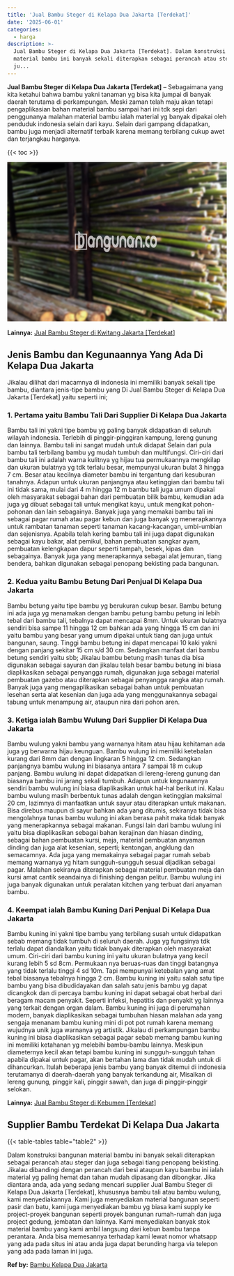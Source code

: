 ```yaml
---
title: 'Jual Bambu Steger di Kelapa Dua Jakarta [Terdekat]'
date: '2025-06-01'
categories:
  - harga
description: >-
  Jual Bambu Steger di Kelapa Dua Jakarta [Terdekat]. Dalam konstruksi bangunan
  material bambu ini banyak sekali diterapkan sebagai perancah atau steger dan
  ju...
---
```


**Jual Bambu Steger di Kelapa Dua Jakarta \[Terdekat\]** – Sebagaimana yang kita ketahui bahwa bambu yakni tanaman yg bisa kita jumpai di banyak daerah terutama di perkampungan. Meski zaman telah maju akan tetapi pengaplikasian bahan material bambu sampai hari ini tdk sepi dari penggunanya malahan material bambu ialah material yg banyak dipakai oleh penduduk indonesia selain dari kayu. Selain dari gampang didapatkan, bambu juga menjadi alternatif terbaik karena memang terbilang cukup awet dan terjangkau harganya.

{{< toc >}}

![Jual Bambu Steger di Kelapa Dua Jakarta [Terdekat]](/images/jual-bambu-tali-02.png)

**Lainnya:** [Jual Bambu Steger di Kwitang Jakarta \[Terdekat\]](https://bambu.bangunan.co/jual-bambu-steger-di-kwitang-jakarta-terdekat/)

## Jenis Bambu dan Kegunaannya Yang Ada Di Kelapa Dua Jakarta

Jikalau dilihat dari macamnya di indonesia ini memiliki banyak sekali tipe bambu, diantara jenis-tipe bambu yang Di Jual Bambu Steger di Kelapa Dua Jakarta \[Terdekat\] yaitu seperti ini;

### 1\. Pertama yaitu Bambu Tali Dari Supplier Di Kelapa Dua Jakarta

Bambu tali ini yakni tipe bambu yg paling banyak didapatkan di seluruh wilayah indonesia. Terlebih di pinggir-pinggiran kampung, lereng gunung dan lainnya. Bambu tali ini sangat mudah untuk didapat Selain dari pula bambu tali terbilang bambu yg mudah tumbuh dan multifungsi. Ciri-ciri dari bambu tali ini adalah warna kulitnya yg hijau tua permukaannya mengkilap dan ukuran bulatnya yg tdk terlalu besar, mempunyai ukuran bulat 3 hingga 7 cm. Besar atau kecilnya diameter bambu ini tergantung dari kesuburan tanahnya. Adapun untuk ukuran panjangnya atau ketinggian dari bambu tali ini tidak sama, mulai dari 4 m hingga 12 m bambu tali juga umum dipakai oleh masyarakat sebagai bahan dari pembuatan bilik bambu, kemudian ada juga yg dibuat sebagai tali untuk mengikat kayu, untuk mengikat pohon-pohonan dan lain sebagainya. Banyak juga yang memakai bambu tali ini sebagai pagar rumah atau pagar kebun dan juga banyak yg menerapkannya untuk rambatan tanaman seperti tanaman kacang-kacangan, umbi-umbian dan sejenisnya. Apabila telah kering bambu tali ini juga dapat digunakan sebagai kayu bakar, alat pemikul, bahan pembuatan sangkar ayam, pembuatan kelengkapan dapur seperti tampah, besek, kipas dan sebagainya. Banyak juga yang menerapkannya sebagai alat jemuran, tiang bendera, bahkan digunakan sebagai penopang bekisting pada bangunan.

### 2\. Kedua yaitu Bambu Betung Dari Penjual Di Kelapa Dua Jakarta

Bambu betung yaitu tipe bambu yg berukuran cukup besar. Bambu betung ini ada juga yg menamakan dengan bambu petung bambu petung ini lebih tebal dari bambu tali, tebalnya dapat mencapai 8mm. Untuk ukuran bulatnya sendiri bisa sampe 11 hingga 12 cm bahkan ada yang hingga 15 cm dan ini yaitu bambu yang besar yang umum dipakai untuk tiang dan juga untuk bangunan, saung. Tinggi bambu betung ini dapat mencapai 10 kaki yakni dengan panjang sekitar 15 cm s/d 30 cm. Sedangkan manfaat dari bambu betung sendiri yaitu sbb; Jikalau bambu betung masih tunas dia bisa digunakan sebagai sayuran dan jikalau telah besar bambu betung ini biasa diaplikasikan sebagai penyangga rumah, digunakan juga sebagai material pembuatan gazebo atau diterapkan sebagai penyangga rangka atap rumah. Banyak juga yang mengaplikasikan sebagai bahan untuk pembuatan lesehan serta alat kesenian dan juga ada yang menggunakannya sebagai tabung untuk menampung air, ataupun nira dari pohon aren.

### 3\. Ketiga ialah Bambu Wulung Dari Supplier Di Kelapa Dua Jakarta

Bambu wulung yakni bambu yang warnanya hitam atau hijau kehitaman ada juga yg berwarna hijau keunguan. Bambu wulung ini memiliki ketebalan kurang dari 8mm dan dengan lingkaran 5 hingga 12 cm. Sedangkan panjangnya bambu wulung ini biasanya antara 7 sampai 18 m cukup panjang. Bambu wulung ini dapat didapatkan di lereng-lereng gunung dan biasanya bambu ini jarang sekali tumbuh. Adapun untuk kegunaannya sendiri bambu wulung ini biasa diaplikasikan untuk hal-hal berikut ini. Kalau bambu wulung masih berbentuk tunas adalah dengan ketinggian maksimal 20 cm, lazimnya di manfaatkan untuk sayur atau diterapkan untuk makanan. Bisa direbus maupun di sayur bahkan ada yang ditumis, sekiranya tidak bisa mengolahnya tunas bambu wulung ini akan berasa pahit maka tidak banyak yang menerapkannya sebagai makanan. Fungsi lain dari bambu wulung ini yaitu bisa diaplikasikan sebagai bahan kerajinan dan hiasan dinding, sebagai bahan pembuatan kursi, meja, material pembuatan anyaman dinding dan juga alat kesenian, seperti; kentongan, angklung dan semacamnya. Ada juga yang memakainya sebagai pagar rumah sebab memang warnanya yg hitam sungguh-sungguh sesuai dijadikan sebagai pagar. Malahan sekiranya diterapkan sebagai material pembuatan meja dan kursi amat cantik seandainya di finishing dengan pelitur. Bambu wulung ini juga banyak digunakan untuk peralatan kitchen yang terbuat dari anyaman bambu.

### 4\. Keempat ialah Bambu Kuning Dari Penjual Di Kelapa Dua Jakarta

Bambu kuning ini yakni tipe bambu yang terbilang susah untuk didapatkan sebab memang tidak tumbuh di seluruh daerah. Juga yg fungsinya tdk terlalu dapat diandalkan yaitu tidak banyak diterapkan oleh masyarakat umum. Ciri-ciri dari bambu kuning ini yaitu ukuran bulatnya yang kecil kurang lebih 5 sd 8cm. Permukaan nya beruas-ruas dan tinggi batangnya yang tidak terlalu tinggi 4 sd 10m. Tapi mempunyai ketebalan yang amat tebal biasanya tebalnya hingga 2 cm. Bambu kuning ini yaitu salah satu tipe bambu yang bisa dibudidayakan dan salah satu jenis bambu yg dapat dicangkok dan di percaya bambu kuning ini dapat sebagai obat herbal dari beragam macam penyakit. Seperti infeksi, hepatitis dan penyakit yg lainnya yang terkait dengan organ dalam. Bambu kuning ini juga di perumahan modern, banyak diaplikasikan sebagai tumbuhan hiasan malahan ada yang sengaja menanam bambu kuning mini di pot pot rumah karena memang wujudnya unik juga warnanya yg artistik. Jikalau di perkampungan bambu kuning ini biasa diaplikasikan sebagai pagar sebab memang bambu kuning ini memiliki ketahanan yg melebihi bambu-bambu lainnya. Meskipun diameternya kecil akan tetapi bambu kuning ini sungguh-sungguh tahan apabila dipakai untuk pagar, akan bertahan lama dan tidak mudah untuk di dihancurkan. Itulah beberapa jenis bambu yang banyak ditemui di indonesia terutamanya di daerah-daerah yang banyak terkandung air, Misalkan di lereng gunung, pinggir kali, pinggir sawah, dan juga di pinggir-pinggir selokan.

**Lainnya:** [Jual Bambu Steger di Kebumen \[Terdekat\]](https://bambu.bangunan.co/jual-bambu-steger-di-kebumen-terdekat/)

## Supplier Bambu Terdekat Di Kelapa Dua Jakarta

{{< table-tables table="table2" >}}

Dalam konstruksi bangunan material bambu ini banyak sekali diterapkan sebagai perancah atau steger dan juga sebagai tiang penopang bekisting. Jikalau dibandingi dengan perancah dari besi ataupun kayu bambu ini ialah material yg paling hemat dan tahan mudah dipasang dan dibongkar. Jika diantara anda, ada yang sedang mencari supplier Jual Bambu Steger di Kelapa Dua Jakarta \[Terdekat\], khususnya bambu tali atau bambu wulung, kami menyediakannya. Kami juga menyediakan material bangunan seperti pasir dan batu, kami juga menyediakan bambu yg biasa kami supply ke project-proyek bangunan seperti proyek bangunan rumah-rumah dan juga project gedung, jembatan dan lainnya. Kami menyediakan banyak stok material bambu yang kami ambil langsung dari kebun bambu tanpa perantara. Anda bisa memesannya terhadap kami lewat nomor whatsapp yang ada pada situs ini atau anda juga dapat berunding harga via telepon yang ada pada laman ini juga.

**Ref by:** [Bambu Kelapa Dua Jakarta](https://id.wikipedia.org/wiki/Bambu)
